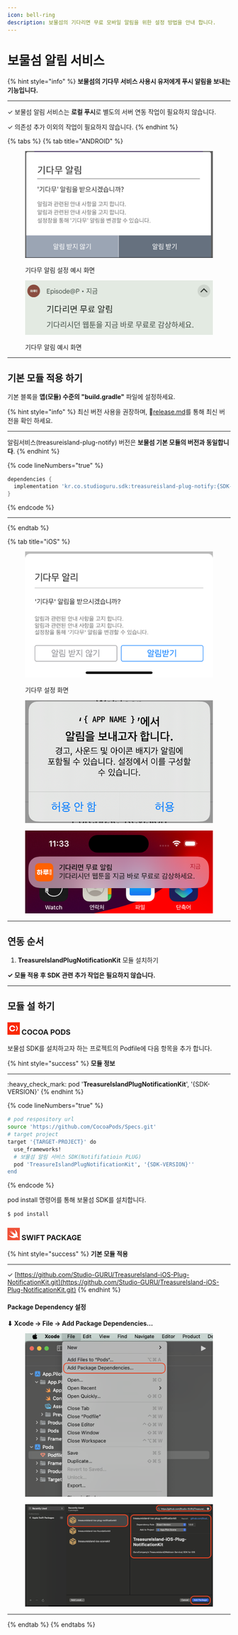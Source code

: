 ```yaml
---
icon: bell-ring
description: 보물섬의 기다리면 무료 모바일 알림을 위한 설정 방법을 안내 합니다.
---
```


# 보물섬 알림 서비스

{% hint style="info" %}
**보물섬의 기다무 서비스 사용시 유저에게 푸시 알림을 보내는 기능입니다.**

***

✓ 보물섬 알림 서비스는 **로컬 푸시**로 별도의 서버 연동 작업이 필요하지 않습니다.

✓ 의존성 추가 이외의 작업이 필요하지 않습니다.
{% endhint %}

{% tabs %}
{% tab title="ANDROID" %}
<figure><img src="../.gitbook/assets/push_setting.png" alt=""><figcaption><p>기다무 알림 설정 예시 화면</p></figcaption></figure>

<figure><img src="../.gitbook/assets/push_notification.png" alt=""><figcaption><p>기다무 알림 예시 화면</p></figcaption></figure>

***

## 기본 모듈 적용 하기

기본 블록을 **앱(모듈) 수준의 "build.gradle"** 파일에 설정하세요.

{% hint style="info" %}
최신 버전 사용을 권장하며, :link:[release.md](../android-sdk/release.md "mention")를 통해 최신 버전을 확인 하세요.

***

알림서비스(treasureisland-plug-notify) 버전은 **보물섬 기본 모듈의 버전과 동일합니다**.
{% endhint %}

{% code lineNumbers="true" %}
```gradle
dependencies {
  implementation 'kr.co.studioguru.sdk:treasureisland-plug-notify:{SDK-VERSION}'
}
```
{% endcode %}

***
{% endtab %}

{% tab title="iOS" %}
<div><figure><img src="../.gitbook/assets/apple_notify_setting_01.png" alt=""><figcaption><p>기다무 설정 화면</p></figcaption></figure> <figure><img src="../.gitbook/assets/apple_notify_setting_02.png" alt=""><figcaption></figcaption></figure> <figure><img src="../.gitbook/assets/apple_nofity_setting_03.png" alt=""><figcaption></figcaption></figure></div>

***

## 연동 순서

1. **TreasureIslandPlugNotificationKit** 모듈 설치하기&#x20;

**✓ 모듈 적용 후 SDK 관련 추가 작업은 필요하지 않습니다.**

***

## 모듈 설 하기

### ![](../.gitbook/assets/cocoapods.png) COCOA PODS

보물섬 SDK를 설치하고자 하는 프로젝트의 Podfile에 다음 항목을 추가 합니다.

{% hint style="success" %}
**모듈 정보**

***

:heavy\_check\_mark: pod '**TreasureIslandPlugNotificationKit**', '{SDK-VERSION}'
{% endhint %}

{% code lineNumbers="true" %}
```sh
# pod respository url
source 'https://github.com/CocoaPods/Specs.git'
# target project
target '{TARGET-PROJECT}' do
  use_frameworks!
  # 보물섬 알림 서비스 SDK(Notififatioin PLUG)
  pod 'TreasureIslandPlugNotificationKit', '{SDK-VERSION}''
end
```
{% endcode %}

pod install 명령어를 통해 보물섬 SDK를 설치합니다.

```sh
$ pod install
```

### ![](../.gitbook/assets/swiftpackage.png) SWIFT PACKAGE

{% hint style="success" %}
**기본 모듈 적용**

***

✓ [https://github.com/Studio-GURU/TreasureIsland-iOS-Plug-NotificationKit.git](https://github.com/Studio-GURU/TreasureIsland-iOS-Plug-NotificationKit.git)
{% endhint %}

#### Package Dependency 설정

**⬇ Xcode -> File -> Add Package Dependencies...**&#x20;

<figure><img src="../.gitbook/assets/apple_swift_package_01.png" alt=""><figcaption></figcaption></figure>

<figure><img src="../.gitbook/assets/apple_plug_notify.png" alt=""><figcaption></figcaption></figure>

***




{% endtab %}
{% endtabs %}

